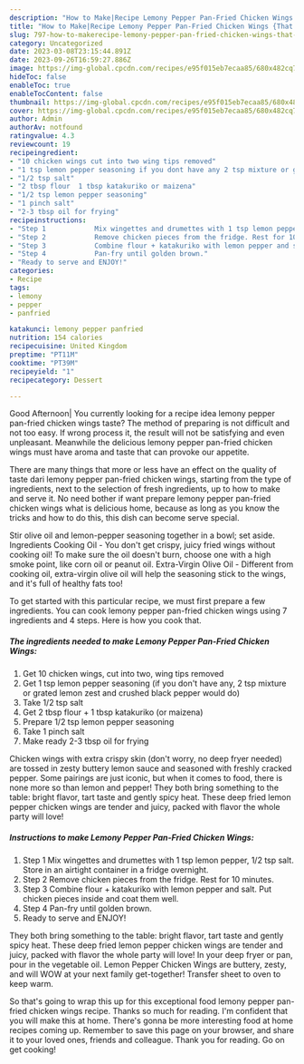```yaml
---
description: "How to Make|Recipe Lemony Pepper Pan-Fried Chicken Wings {That is Special"
title: "How to Make|Recipe Lemony Pepper Pan-Fried Chicken Wings {That is Special"
slug: 797-how-to-makerecipe-lemony-pepper-pan-fried-chicken-wings-that-is-special
category: Uncategorized
date: 2023-03-08T23:15:44.891Z
date: 2023-09-26T16:59:27.886Z
image: https://img-global.cpcdn.com/recipes/e95f015eb7ecaa85/680x482cq70/lemony-pepper-pan-fried-chicken-wings-recipe-main-photo.jpg
hideToc: false
enableToc: true
enableTocContent: false
thumbnail: https://img-global.cpcdn.com/recipes/e95f015eb7ecaa85/680x482cq70/lemony-pepper-pan-fried-chicken-wings-recipe-main-photo.jpg
cover: https://img-global.cpcdn.com/recipes/e95f015eb7ecaa85/680x482cq70/lemony-pepper-pan-fried-chicken-wings-recipe-main-photo.jpg
author: Admin
authorAv: notfound
ratingvalue: 4.3
reviewcount: 19
recipeingredient:
- "10 chicken wings cut into two wing tips removed"
- "1 tsp lemon pepper seasoning if you dont have any 2 tsp mixture or grated lemon zest and crushed black pepper would do"
- "1/2 tsp salt"
- "2 tbsp flour  1 tbsp katakuriko or maizena"
- "1/2 tsp lemon pepper seasoning"
- "1 pinch salt"
- "2-3 tbsp oil for frying"
recipeinstructions:
- "Step 1            Mix wingettes and drumettes with 1 tsp lemon pepper, 1/2 tsp salt. Store in an airtight container in a fridge overnight."
- "Step 2            Remove chicken pieces from the fridge. Rest for 10 minutes."
- "Step 3            Combine flour + katakuriko with lemon pepper and salt. Put chicken pieces inside and coat them well."
- "Step 4            Pan-fry until golden brown."
- "Ready to serve and ENJOY!"
categories:
- Recipe
tags:
- lemony
- pepper
- panfried

katakunci: lemony pepper panfried 
nutrition: 154 calories
recipecuisine: United Kingdom
preptime: "PT11M"
cooktime: "PT39M"
recipeyield: "1"
recipecategory: Dessert

---
```



Good Afternoon| You currently looking for a recipe idea lemony pepper pan-fried chicken wings taste? The method of preparing is not difficult and not too easy. If wrong process it, the result will not be satisfying and even unpleasant. Meanwhile the delicious lemony pepper pan-fried chicken wings must have aroma and taste that can provoke our appetite.






There are many things that more or less have an effect on the quality of taste dari lemony pepper pan-fried chicken wings, starting from the type of ingredients, next to the selection of fresh ingredients, up to how to make and serve it. No need bother if want prepare lemony pepper pan-fried chicken wings what is delicious home, because as long as you know the tricks and how to do this, this dish can become serve  special.


Stir olive oil and lemon-pepper seasoning together in a bowl; set aside. Ingredients Cooking Oil - You don&#39;t get crispy, juicy fried wings without cooking oil! To make sure the oil doesn&#39;t burn, choose one with a high smoke point, like corn oil or peanut oil. Extra-Virgin Olive Oil - Different from cooking oil, extra-virgin olive oil will help the seasoning stick to the wings, and it&#39;s full of healthy fats too!


To get started with this particular recipe, we must first prepare a few ingredients. You can cook lemony pepper pan-fried chicken wings using 7 ingredients and 4 steps. Here is how you cook that.

<!--inarticleads1-->

##### The ingredients needed to make Lemony Pepper Pan-Fried Chicken Wings:

1. Get 10 chicken wings, cut into two, wing tips removed
1. Get 1 tsp lemon pepper seasoning (if you don&#39;t have any, 2 tsp mixture or grated lemon zest and crushed black pepper would do)
1. Take 1/2 tsp salt
1. Get 2 tbsp flour + 1 tbsp katakuriko (or maizena)
1. Prepare 1/2 tsp lemon pepper seasoning
1. Take 1 pinch salt
1. Make ready 2-3 tbsp oil for frying


Chicken wings with extra crispy skin (don&#39;t worry, no deep fryer needed) are tossed in zesty buttery lemon sauce and seasoned with freshly cracked pepper. Some pairings are just iconic, but when it comes to food, there is none more so than lemon and pepper! They both bring something to the table: bright flavor, tart taste and gently spicy heat. These deep fried lemon pepper chicken wings are tender and juicy, packed with flavor the whole party will love! 

<!--inarticleads2-->

##### Instructions to make Lemony Pepper Pan-Fried Chicken Wings:

1. Step 1            Mix wingettes and drumettes with 1 tsp lemon pepper, 1/2 tsp salt. Store in an airtight container in a fridge overnight.
1. Step 2            Remove chicken pieces from the fridge. Rest for 10 minutes.
1. Step 3            Combine flour + katakuriko with lemon pepper and salt. Put chicken pieces inside and coat them well.
1. Step 4            Pan-fry until golden brown.
1. Ready to serve and ENJOY!

They both bring something to the table: bright flavor, tart taste and gently spicy heat. These deep fried lemon pepper chicken wings are tender and juicy, packed with flavor the whole party will love! In your deep fryer or pan, pour in the vegetable oil. Lemon Pepper Chicken Wings are buttery, zesty, and will WOW at your next family get-together! Transfer sheet to oven to keep warm. 

So that's going to wrap this up for this exceptional food lemony pepper pan-fried chicken wings recipe. Thanks so much for reading. I'm confident that you will make this at home. There's gonna be more interesting food at home recipes coming up. Remember to save this page on your browser, and share it to your loved ones, friends and colleague. Thank you for reading. Go on get cooking!
